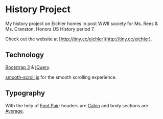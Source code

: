 # History Project

My history project on Eichler homes in post WWII society for Ms. Rees & Ms. Cranston, Honors US History period 7.

Check out the website at [http://tiny.cc/eichler](http://tiny.cc/eichler).

## Technology

[Bootstrap 3](http://getbootstrap.com/) & [jQuery](https://jquery.com/).

[smooth-scroll.js](https://github.com/cferdinandi/smooth-scroll) for the smooth scrolling experience.

## Typography

With the help of [Font Pair](http://fontpair.co): headers are [Cabin](http://www.google.com/fonts/specimen/Cabin) and body sections are [Average](http://www.google.com/fonts/specimen/Average). 